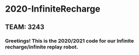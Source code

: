 # 2020-InfiniteRecharge
## TEAM: 3243
### Greetings! This is the 2020/2021 code for our Infinite recharge/infinite replay robot.